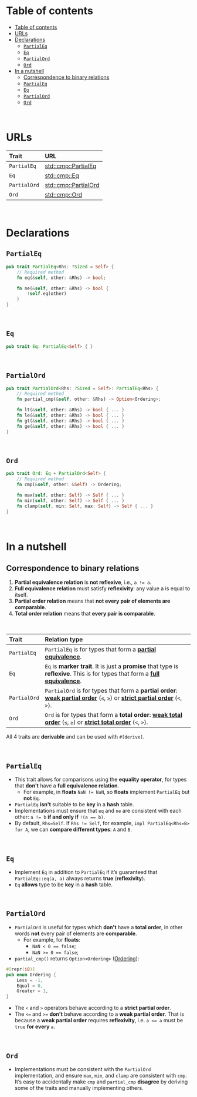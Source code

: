 # Table of contents
<!-- TOC -->
* [Table of contents](#table-of-contents)
* [URLs](#urls)
* [Declarations](#declarations)
  * [`PartialEq`](#partialeq)
  * [`Eq`](#eq)
  * [`PartialOrd`](#partialord)
  * [`Ord`](#ord)
* [In a nutshell](#in-a-nutshell)
  * [Correspondence to binary relations](#correspondence-to-binary-relations)
  * [`PartialEq`](#partialeq-1)
  * [`Eq`](#eq-1)
  * [`PartialOrd`](#partialord-1)
  * [`Ord`](#ord-1)
<!-- TOC -->

<br>

# URLs
|Trait|URL|
|:----|:------------|
|`PartialEq`|[std::cmp::PartialEq](https://doc.rust-lang.org/std/cmp/trait.PartialEq.html)|
|`Eq`|[std::cmp::Eq](https://doc.rust-lang.org/std/cmp/trait.Eq.html)|
|`PartialOrd`|[std::cmp::PartialOrd](https://doc.rust-lang.org/std/cmp/trait.PartialOrd.html)|
|`Ord`|[std::cmp::Ord](https://doc.rust-lang.org/std/cmp/trait.Ord.html)|

<br>

# Declarations
## `PartialEq`
```rust
pub trait PartialEq<Rhs: ?Sized = Self> {
    // Required method
    fn eq(&self, other: &Rhs) -> bool;

    fn ne(&self, other: &Rhs) -> bool {
        !self.eq(other)
    }
}
```

<br>

## `Eq`
```rust
pub trait Eq: PartialEq<Self> { }
```

<br>

## `PartialOrd`
```rust
pub trait PartialOrd<Rhs: ?Sized = Self>: PartialEq<Rhs> {
    // Required method
    fn partial_cmp(&self, other: &Rhs) -> Option<Ordering>;

    fn lt(&self, other: &Rhs) -> bool { ... }
    fn le(&self, other: &Rhs) -> bool { ... }
    fn gt(&self, other: &Rhs) -> bool { ... }
    fn ge(&self, other: &Rhs) -> bool { ... }
}
```

<br>

## `Ord`
```rust
pub trait Ord: Eq + PartialOrd<Self> {
    // Required method
    fn cmp(&self, other: &Self) -> Ordering;

    fn max(self, other: Self) -> Self { ... }
    fn min(self, other: Self) -> Self { ... }
    fn clamp(self, min: Self, max: Self) -> Self { ... }
}
```

<br>

# In a nutshell
## Correspondence to binary relations
1. **Partial equivalence relation** is **not reflexive**, i.e., `a != a`.
2. **Full equivalence relation** must satisfy **reflexivity**: any value a is equal to itself.
3. **Partial order relation** means that **not every pair of elements are comparable**.
4. **Total order relation** means that **every pair is comparable**.

<br>

|Trait|Relation type|
|:----|:------------|
|`PartialEq`|`PartialEq` is for types that form a [**partial equivalence**](https://github.com/carmenere/easy-math/blob/main/set-theory/binary-relations.md#partial-equivalence-relation).|
|`Eq`|`Eq` is **marker trait**. It is just a **promise** that type is **reflexive**. This is for types that form a [**full equivalence**](https://github.com/carmenere/easy-math/blob/main/set-theory/binary-relations.md#equivalence-relation).|
|`PartialOrd`|`PartialOrd` is for types that form a **partial order**: [**weak partial order**](https://github.com/carmenere/easy-math/blob/main/set-theory/binary-relations.md#weak-partial-order-or-just-partial-order-) (`≤`, `≥`) or [**strict partial order**](https://github.com/carmenere/easy-math/blob/main/set-theory/binary-relations.md#strict-partial-order-) (`<`, `>`).|
|`Ord`|`Ord` is for types that form a **total order**: [**weak total order**](https://github.com/carmenere/easy-math/blob/main/set-theory/binary-relations.md#weak-total-order-or-just-total-order-) (`≤`, `≥`) or  [**strict total order**](https://github.com/carmenere/easy-math/blob/main/set-theory/binary-relations.md#strict-total-order-) (`<`, `>`).|

All 4 traits are **derivable** and can be used with `#[derive]`.

<br>

## `PartialEq`
- This trait allows for comparisons using the **equality operator**, for types that **don't** have a **full equivalence relation**.
  - For example, in **floats** `NaN != NaN`, so **floats** implement `PartialEq` but **not** `Eq`.
- `PartialEq` **isn't** suitable to be **key** in a **hash** table.
- Implementations must ensure that `eq` and `ne` are consistent with each other: `a != b` **if and only if** `!(a == b)`.
- By default, `Rhs=Self`. If `Rhs != Self`, for example, `impl PartialEq<Rhs=B> for A`, we can **compare different types**: `A` and `B`.

<br>

## `Eq`
- Implement `Eq` in addition to `PartialEq` if it’s guaranteed that `PartialEq::eq(a, a)` always returns **true** (**reflexivity**).
- `Eq` **allows** type to be **key** in a **hash** table.

<br>

## `PartialOrd`
- `PartialOrd` is useful for types which **don't** have a **total order**, in other words **not** every pair of elements are **comparable**.
  - For example, for **floats**:
    - `NaN < 0 == false`;
    - `NaN >= 0 == false`;
- `partial_cmp()` returns `Option<Ordering>` ([Ordering](https://doc.rust-lang.org/std/cmp/enum.Ordering.html)):
```rust
#[repr(i8)]
pub enum Ordering {
    Less = -1,
    Equal = 0,
    Greater = 1,
}
```
- The `<` and `>` operators behave according to a **strict partial order**.
- The `<=` and `>=` **don't** behave according to a **weak partial order**. That is because a **weak partial order** requires **reflexivity**, i.e. `a <= a` must be `true` **for every** `a`.

<br>

## `Ord`
- Implementations must be consistent with the `PartialOrd` implementation, and ensure `max`, `min`, and `clamp` are consistent with `cmp`. It’s easy to accidentally make `cmp` and `partial_cmp` **disagree** by deriving some of the traits and manually implementing others.